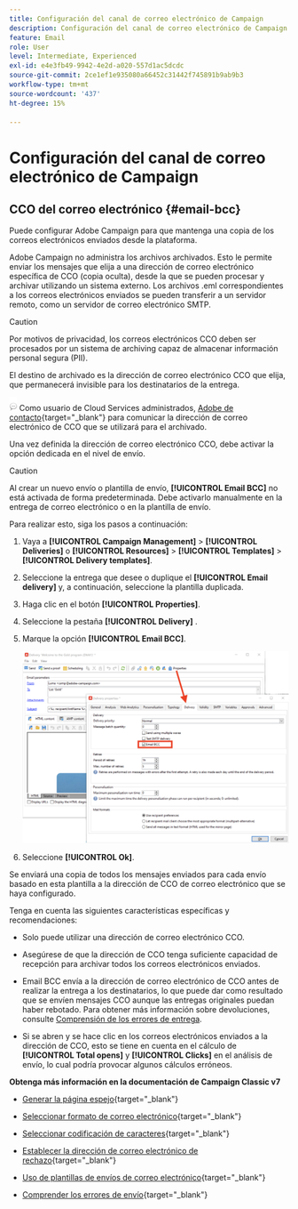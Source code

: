 ```yaml
---
title: Configuración del canal de correo electrónico de Campaign
description: Configuración del canal de correo electrónico de Campaign
feature: Email
role: User
level: Intermediate, Experienced
exl-id: e4e3fb49-9942-4e2d-a020-557d1ac5dcdc
source-git-commit: 2ce1ef1e935080a66452c31442f745891b9ab9b3
workflow-type: tm+mt
source-wordcount: '437'
ht-degree: 15%

---
```


# Configuración del canal de correo electrónico de Campaign

## CCO del correo electrónico {#email-bcc}

<!--
>[!NOTE]
>
>This capability is available starting Campaign v8.3. To check your version, refer to [this section](../start/compatibility-matrix.md#how-to-check-your-campaign-version-and-buildversion)-->

Puede configurar Adobe Campaign para que mantenga una copia de los correos electrónicos enviados desde la plataforma.

Adobe Campaign no administra los archivos archivados. Esto le permite enviar los mensajes que elija a una dirección de correo electrónico específica de CCO (copia oculta), desde la que se pueden procesar y archivar utilizando un sistema externo. Los archivos .eml correspondientes a los correos electrónicos enviados se pueden transferir a un servidor remoto, como un servidor de correo electrónico SMTP.

>[!CAUTION]
>
>Por motivos de privacidad, los correos electrónicos CCO deben ser procesados por un sistema de archiving capaz de almacenar información personal segura (PII).

El destino de archivado es la dirección de correo electrónico CCO que elija, que permanecerá invisible para los destinatarios de la entrega.

![](../assets/do-not-localize/speech.png)  Como usuario de Cloud Services administrados, [Adobe de contacto](../start/campaign-faq.md#support){target="_blank"} para comunicar la dirección de correo electrónico de CCO que se utilizará para el archivado.

Una vez definida la dirección de correo electrónico CCO, debe activar la opción dedicada en el nivel de envío.

>[!CAUTION]
>
>Al crear un nuevo envío o plantilla de envío, **[!UICONTROL Email BCC]** no está activada de forma predeterminada. Debe activarlo manualmente en la entrega de correo electrónico o en la plantilla de envío.


Para realizar esto, siga los pasos a continuación:

1. Vaya a **[!UICONTROL Campaign Management]** > **[!UICONTROL Deliveries]** o **[!UICONTROL Resources]** > **[!UICONTROL Templates]** > **[!UICONTROL Delivery templates]**.
1. Seleccione la entrega que desee o duplique el **[!UICONTROL Email delivery]** y, a continuación, seleccione la plantilla duplicada.
1. Haga clic en el botón **[!UICONTROL Properties]**.
1. Seleccione la pestaña **[!UICONTROL Delivery]** .
1. Marque la opción **[!UICONTROL Email BCC]**.

   ![](assets/email-bcc.png)

1. Seleccione **[!UICONTROL Ok]**.

Se enviará una copia de todos los mensajes enviados para cada envío basado en esta plantilla a la dirección de CCO de correo electrónico que se haya configurado.

Tenga en cuenta las siguientes características específicas y recomendaciones:

* Solo puede utilizar una dirección de correo electrónico CCO.

* Asegúrese de que la dirección de CCO tenga suficiente capacidad de recepción para archivar todos los correos electrónicos enviados.

* Email BCC <!--with Enhanced MTA--> envía a la dirección de correo electrónico de CCO antes de realizar la entrega a los destinatarios, lo que puede dar como resultado que se envíen mensajes CCO aunque las entregas originales puedan haber rebotado. Para obtener más información sobre devoluciones, consulte [Comprensión de los errores de entrega](../send/delivery-failures.md).

* Si se abren y se hace clic en los correos electrónicos enviados a la dirección de CCO, esto se tiene en cuenta en el cálculo de **[!UICONTROL Total opens]** y **[!UICONTROL Clicks]** en el análisis de envío, lo cual podría provocar algunos cálculos erróneos.

<!--Only successfully sent emails are taken in account, bounces are not.-->

**Obtenga más información en la documentación de Campaign Classic v7**

* [Generar la página espejo](https://experienceleague.adobe.com/docs/campaign-classic/using/sending-messages/sending-emails/sending-an-email/email-parameters.html#generating-mirror-page){target="_blank"}

* [Seleccionar formato de correo electrónico](https://experienceleague.adobe.com/docs/campaign-classic/using/sending-messages/sending-emails/sending-an-email/email-parameters.html#selecting-message-formats){target="_blank"}

* [Seleccionar codificación de caracteres](https://experienceleague.adobe.com/docs/campaign-classic/using/sending-messages/sending-emails/sending-an-email/email-parameters.html#character-encoding){target="_blank"}

* [Establecer la dirección de correo electrónico de rechazo](https://experienceleague.adobe.com/docs/campaign-classic/using/sending-messages/sending-emails/sending-an-email/email-parameters.html#managing-bounce-emails){target="_blank"}

* [Uso de plantillas de envíos de correo electrónico](https://experienceleague.adobe.com/docs/campaign-classic/using/sending-messages/using-delivery-templates/about-templates.html?lang=es){target="_blank"}

* [Comprender los errores de envío](https://experienceleague.adobe.com/docs/campaign-classic/using/sending-messages/monitoring-deliveries/understanding-delivery-failures.html){target="_blank"}

